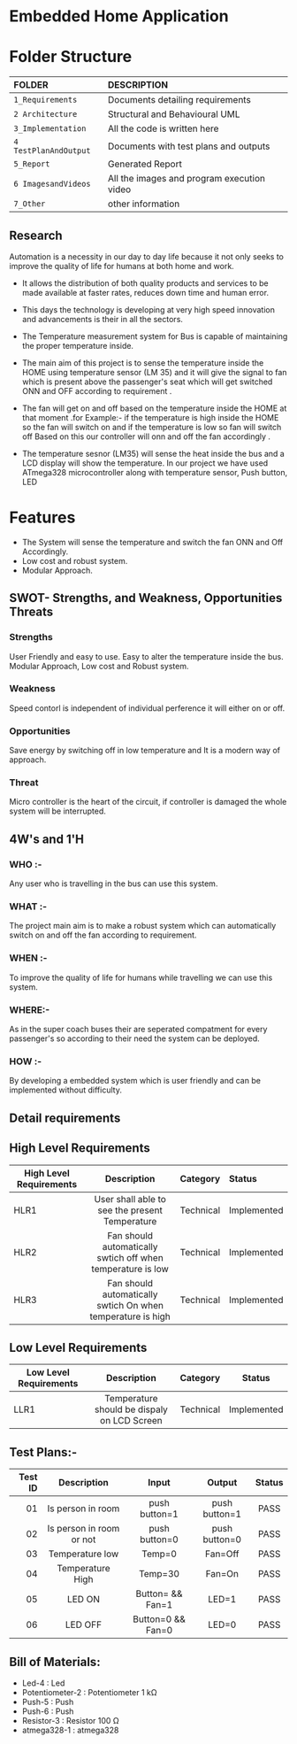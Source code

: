 
# Embedded Home Application
# Folder Structure
|FOLDER|DESCRIPTION|
|:-----|:----------|
|`1_Requirements`|Documents detailing requirements|
|`2 Architecture`|Structural and Behavioural UML|
|`3_Implementation`|All the code is written here|
|`4 TestPlanAndOutput`|Documents with test plans and outputs|
|`5_Report`|Generated Report|
|`6 ImagesandVideos`|All the images and program execution video|
|`7_Other`|other information|
 ## Research
Automation is a necessity in our day to day life because it not only seeks to improve the quality of life for humans at both home and work.
* It allows the distribution of both quality products and services to be made available at faster rates, reduces down time and human error.
* This days the technology is developing at very high speed innovation and advancements is their in all the sectors. 
* The Temperature measurement system for Bus is capable of maintaining the proper temperature inside.
* The main aim of this project is to sense the temperature inside the  HOME using temperature sensor (LM 35) and it will give the signal to fan which is present above the    passenger's seat which will get switched ONN and OFF according to requirement .

* The fan will get on and off based on the temperature inside the HOME at that moment .for Example:- if the temperature is high inside the HOME so the fan will switch on and if the temperature is low so fan will switch off Based on this our controller will onn and off the fan accordingly .
*  The temperature sesnor (LM35) will sense the heat inside the bus and a LCD display will show the temperature. In our project we have used ATmega328 microcontroller along with temperature sensor, Push button, LED 

# Features
* The System will sense the temperature and switch the fan ONN and Off Accordingly.
* Low cost and robust system.
* Modular Approach.


## SWOT- Strengths, and Weakness, Opportunities Threats
 ### Strengths
User Friendly and easy to use.
Easy to alter the temperature inside the bus.
Modular Approach, Low cost and Robust system.
### Weakness
Speed contorl is independent of individual perference it will either on or off.
### Opportunities
Save energy by switching off in low temperature and It is a modern way of approach.
### Threat
Micro controller is the heart of the circuit, if controller is damaged the whole system will be interrupted.
## 4W's and 1'H
### WHO :-
Any user who is travelling in the bus can use this system.

### WHAT :-
The project main aim is to make a robust system which can automatically switch on and off the fan according to requirement.

### WHEN :-
To improve the quality of life for humans while travelling we can use this system.

### WHERE:-
As in the super coach buses their are seperated compatment for every passenger's so according to their need the system can be deployed.

### HOW :- 
By developing a embedded system which is user friendly and can be implemented without difficulty.

## Detail requirements
 ## High Level Requirements
High Level Requirements|	Description	|Category|	Status|
|-----------------------|:---------:|:---------:|:-------------|
HLR1 |	User shall able to see the present Temperature	|Technical|	Implemented|
HLR2	|Fan should automatically swtich off when temperature is low|	Technical	|Implemented|
HLR3	|Fan should automatically swtich On when temperature is high|	Technical|	Implemented|

## Low Level Requirements
Low Level Requirements|	Description|	Category|	Status|
|----------------------|:---------:|:--------:|:-----:|
LLR1	|Temperature should be dispaly on LCD Screen|	Technical|	Implemented|

## Test Plans:-
Test ID|	Description|	Input|	Output|	Status|
|-------:|:----------:|:-----:|:------:|:------:|
|01	|Is person in room|	push button=1	|push button=1	|PASS|
|02	|Is person in room or not|	push button=0|	push button=0|	PASS|
|03	|Temperature low	|Temp=0	|Fan=Off|	PASS|
|04|	Temperature High|	Temp=30	|Fan=On	|PASS|
|05|	LED ON|	Button= && Fan=1|	LED=1|	PASS|
|06 |LED OFF|	Button=0 && Fan=0	|LED=0|	PASS|
## Bill of Materials:

* Led-4 : Led   
* Potentiometer-2 : Potentiometer 1 kΩ
* Push-5 : Push   
* Push-6 : Push   
* Resistor-3 : Resistor 100 Ω
* atmega328-1 : atmega328   
